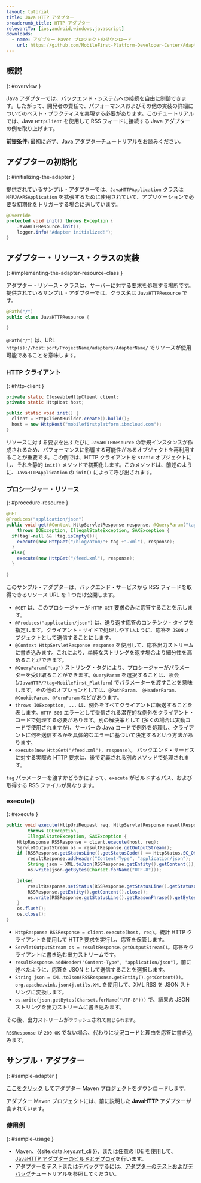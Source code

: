 ```yaml
---
layout: tutorial
title: Java HTTP アダプター
breadcrumb_title: HTTP アダプター
relevantTo: [ios,android,windows,javascript]
downloads:
  - name: アダプター Maven プロジェクトのダウンロード
    url: https://github.com/MobileFirst-Platform-Developer-Center/Adapters/tree/release80
---
```

<!-- NLS_CHARSET=UTF-8 -->
## 概説
{: #overview }

Java アダプターでは、バックエンド・システムへの接続を自由に制御できます。したがって、開発者の責任で、パフォーマンスおよびその他の実装の詳細についてのベスト・プラクティスを実現する必要があります。このチュートリアルでは、Java `HttpClient` を使用して RSS フィードに接続する Java アダプターの例を取り上げます。

**前提条件:** 最初に必ず、[Java アダプター](../)チュートリアルをお読みください。

## アダプターの初期化
{: #initializing-the-adapter }

提供されているサンプル・アダプターでは、`JavaHTTPApplication` クラスは `MFPJAXRSApplication` を拡張するために使用されていて、アプリケーションで必要な初期化をトリガーする場合に適しています。

```java
@Override
protected void init() throws Exception {
    JavaHTTPResource.init();
    logger.info("Adapter initialized!");
}
```

## アダプター・リソース・クラスの実装
{: #implementing-the-adapter-resource-class }

アダプター・リソース・クラスは、サーバーに対する要求を処理する場所です。  
提供されているサンプル・アダプターでは、クラス名は `JavaHTTPResource` です。

```java
@Path("/")
public class JavaHTTPResource {

}
```

`@Path("/")` は、URL `http(s)://host:port/ProjectName/adapters/AdapterName/` でリソースが使用可能であることを意味します。

### HTTP クライアント
{: #http-client }

```java
private static CloseableHttpClient client;
private static HttpHost host;

public static void init() {
  client = HttpClientBuilder.create().build();
  host = new HttpHost("mobilefirstplatform.ibmcloud.com");
}
```

リソースに対する要求を出すたびに `JavaHTTPResource` の新規インスタンスが作成されるため、パフォーマンスに影響する可能性があるオブジェクトを再利用することが重要です。この例では、HTTP クライアントを `static` オブジェクトにし、それを静的 `init()` メソッドで初期化します。このメソッドは、前述のように、`JavaHTTPApplication` の `init()` によって呼び出されます。

### プロシージャー・リソース
{: #procedure-resource }

```java
@GET
@Produces("application/json")
public void get(@Context HttpServletResponse response, @QueryParam("tag") String tag)
    throws IOException, IllegalStateException, SAXException {
  if(tag!=null && !tag.isEmpty()){
    execute(new HttpGet("/blog/atom/"+ tag +".xml"), response);
  }
  else{
    execute(new HttpGet("/feed.xml"), response);
  }

}
```

このサンプル・アダプターは、バックエンド・サービスから RSS フィードを取得できるリソース URL を 1 つだけ公開します。

* `@GET` は、このプロシージャーが `HTTP GET` 要求のみに応答することを示します。
* `@Produces("application/json")` は、送り返す応答のコンテンツ・タイプを指定します。クライアント・サイドで処理しやすいように、応答を `JSON` オブジェクトとして送信することにします。
* `@Context HttpServletResponse response` を使用して、応答出力ストリームに書き込みます。これにより、単純なストリングを返す場合より細分性を高めることができます。
* `@QueryParam("tag")` ストリング・タグにより、プロシージャーがパラメーターを受け取ることができます。`QueryParam` を選択することは、照会 (`/JavaHTTP/?tag=MobileFirst_Platform`) でパラメーターを渡すことを意味します。その他のオプションとしては、`@PathParam`、 `@HeaderParam`、`@CookieParam`、`@FormParam` などがあります。
* `throws IOException, ...` は、例外をすべてクライアントに転送することを表します。`HTTP 500` エラーとして受信される潜在的な例外をクライアント・コードで処理する必要があります。別の解決策として (多くの場合は実動コードで使用されますが)、サーバーの Java コードで例外を処理し、クライアントに何を送信するかを具体的なエラーに基づいて決定するという方法があります。
* `execute(new HttpGet("/feed.xml"), response)`。 バックエンド・サービスに対する実際の HTTP 要求は、後で定義される別のメソッドで処理されます。

`tag` パラメーターを渡すかどうかによって、`execute` がビルドするパス、および取得する RSS ファイルが異なります。

### execute()
{: #execute }

```java
public void execute(HttpUriRequest req, HttpServletResponse resultResponse)
        throws IOException,
        IllegalStateException, SAXException {
    HttpResponse RSSResponse = client.execute(host, req);
    ServletOutputStream os = resultResponse.getOutputStream();
    if (RSSResponse.getStatusLine().getStatusCode() == HttpStatus.SC_OK){  
        resultResponse.addHeader("Content-Type", "application/json");
        String json = XML.toJson(RSSResponse.getEntity().getContent());
        os.write(json.getBytes(Charset.forName("UTF-8")));

    }else{
        resultResponse.setStatus(RSSResponse.getStatusLine().getStatusCode());
        RSSResponse.getEntity().getContent().close();
        os.write(RSSResponse.getStatusLine().getReasonPhrase().getBytes());
    }
    os.flush();
    os.close();
}
```

* `HttpResponse RSSResponse = client.execute(host, req)`。統計 HTTP クライアントを使用して HTTP 要求を実行し、応答を保管します。
* `ServletOutputStream os = resultResponse.getOutputStream()`。応答をクライアントに書き込む出力ストリームです。
* `resultResponse.addHeader("Content-Type", "application/json")`。前に述べたように、応答を JSON として送信することを選択します。
* `String json = XML.toJson(RSSResponse.getEntity().getContent())`。`org.apache.wink.json4j.utils.XML` を使用して、XML RSS を JSON ストリングに変換します。
* `os.write(json.getBytes(Charset.forName("UTF-8")))` で、結果の JSON ストリングを出力ストリームに書き込みます。

その後、出力ストリームが`フラッシュ`されて`閉じられます`。

`RSSResponse` が `200 OK` でない場合、代わりに状況コードと理由を応答に書き込みます。

## サンプル・アダプター
{: #sample-adapter }

[ここをクリック](https://github.com/MobileFirst-Platform-Developer-Center/Adapters/tree/release80) してアダプター Maven プロジェクトをダウンロードします。

アダプター Maven プロジェクトには、前に説明した **JavaHTTP** アダプターが含まれています。

### 使用例
{: #sample-usage }

* Maven、{{site.data.keys.mf_cli }}、または任意の IDE を使用して、[JavaHTTP アダプターのビルドとデプロイ](../../creating-adapters/)を行います。
* アダプターをテストまたはデバッグするには、[アダプターのテストおよびデバッグ](../../testing-and-debugging-adapters)チュートリアルを参照してください。
